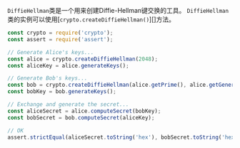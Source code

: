 <!-- YAML
added: v0.5.0
-->

`DiffieHellman`类是一个用来创建Diffie-Hellman键交换的工具。
`DiffieHellman`类的实例可以使用[`crypto.createDiffieHellman()`][]方法。

```js
const crypto = require('crypto');
const assert = require('assert');

// Generate Alice's keys...
const alice = crypto.createDiffieHellman(2048);
const aliceKey = alice.generateKeys();

// Generate Bob's keys...
const bob = crypto.createDiffieHellman(alice.getPrime(), alice.getGenerator());
const bobKey = bob.generateKeys();

// Exchange and generate the secret...
const aliceSecret = alice.computeSecret(bobKey);
const bobSecret = bob.computeSecret(aliceKey);

// OK
assert.strictEqual(aliceSecret.toString('hex'), bobSecret.toString('hex'));
```

